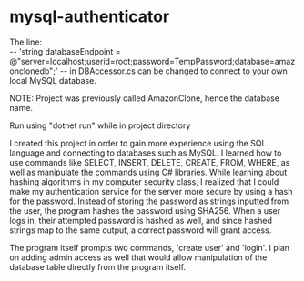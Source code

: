 # mysql-authenticator

The line:  
-- 'string databaseEndpoint = @"server=localhost;userid=root;password=TempPassword;database=amazonclonedb";' --
in DBAccessor.cs can be changed to connect to your own local MySQL database.

NOTE: Project was previously called AmazonClone, hence the database name.

Run using "dotnet run" while in project directory

I created this project in order to gain more experience using the SQL language and connecting to databases such as MySQL. I learned how to use commands like
SELECT, INSERT, DELETE, CREATE, FROM, WHERE, as well as manipulate the commands using C# libraries. While learning about hashing algorithms in my computer
security class, I realized that I could make my authentication service for the server more secure by using a hash for the password. Instead of storing the 
password as strings inputted from the user, the program hashes the password using SHA256. When a user logs in, their attempted password is hashed as well, and since
hashed strings map to the same output, a correct password will grant access.

The program itself prompts two commands, 'create user' and 'login'. I plan on adding admin access as well that would allow manipulation of the database table
directly from the program itself.
